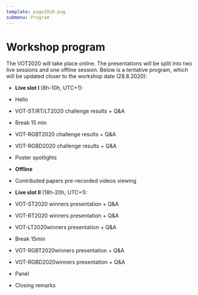 ```yaml
---
template: page2020.pug
submenu: Program
---
```


# Workshop program

The VOT2020 will take place online. The presentations will be split into two live sessions and one offline session. Below is a tentative program, which will be updated closer to the workshop date (28.8.2020):

 * **Live slot I** (8h-10h, UTC+1): 
  * Hello
  * VOT-ST/RT/LT2020 challenge results + Q&A 
  * Break 15 min
  * VOT-RGBT2020 challenge results + Q&A 
  * VOT-RGBD2020 challenge results + Q&A 
  * Poster spotlights

 * **Offline**
  * Contributed papers pre-recorded videos viewing

 * **Live slot II** (18h-20h, UTC+1):
  * VOT-ST2020  winners presentation + Q&A
  * VOT-RT2020  winners presentation + Q&A        
  * VOT-LT2020winners presentation + Q&A          
  * Break 15min
  * VOT-RGBT2020winners presentation + Q&A       
  * VOT-RGBD2020winners presentation + Q&A
  * Panel
  * Closing remarks
